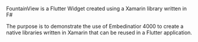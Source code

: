 FountainView is a Flutter Widget created using a Xamarin library written in F#

The purpose is to demonstrate the use of Embedinatior 4000 to create a native libraries written in Xamarin that can be reused in a Flutter application.